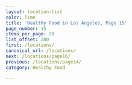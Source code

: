 ```yaml
---
layout: location-list
color: lime
title: 'Healthy Food in Los Angeles, Page 15'
page_number: 15
items_per_page: 20
list_offset: 280
first: /locations/
canonical_url: /locations/
next: /locations/page16/
previous: /locations/page14/
category: Healthy Food

---
```

